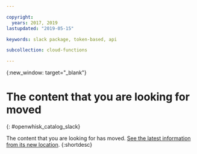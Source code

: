 ```yaml
---

copyright:
  years: 2017, 2019
lastupdated: "2019-05-15"

keywords: slack package, token-based, api

subcollection: cloud-functions

---
```


{:new_window: target="_blank"}
# The content that you are looking for moved
{: #openwhisk_catalog_slack}

The content that you are looking for has moved. [See the latest information from its new location](/docs/openwhisk?topic=cloud-functions-pkg_slack).
{:shortdesc}

